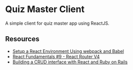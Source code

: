 # Quiz Master Client
A simple client for quiz master app using ReactJS.

## Resources
- [Setup a React Environment Using webpack and Babel](https://scotch.io/tutorials/setup-a-react-environment-using-webpack-and-babel)
- [React Fundamentals #9 - React Router V4](https://www.youtube.com/watch?v=_Fzl0Cim6F8#t=71.302929)
- [Building a CRUD interface with React and Ruby on Rails](https://www.pluralsight.com/guides/ruby-ruby-on-rails/building-a-crud-interface-with-react-and-ruby-on-rails)

